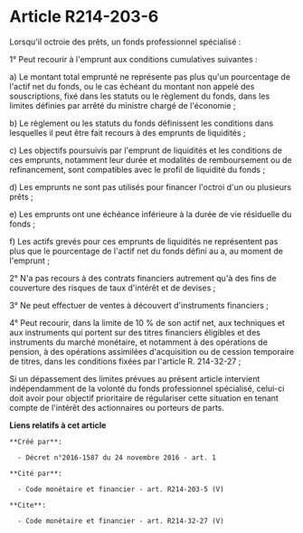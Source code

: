 # Article R214-203-6

Lorsqu'il octroie des prêts, un fonds professionnel spécialisé : 

1° Peut recourir à l'emprunt aux conditions cumulatives suivantes : 

a) Le montant total emprunté ne représente pas plus qu'un pourcentage de l'actif net du fonds, ou le cas échéant du montant
non appelé des souscriptions, fixé dans les statuts ou le règlement du fonds, dans les limites définies par arrêté du
ministre chargé de l'économie ; 

b) Le règlement ou les statuts du fonds définissent les conditions dans lesquelles il peut être fait recours à des emprunts
de liquidités ; 

c) Les objectifs poursuivis par l'emprunt de liquidités et les conditions de ces emprunts, notamment leur durée et modalités
de remboursement ou de refinancement, sont compatibles avec le profil de liquidité du fonds ; 

d) Les emprunts ne sont pas utilisés pour financer l'octroi d'un ou plusieurs prêts ; 

e) Les emprunts ont une échéance inférieure à la durée de vie résiduelle du fonds ; 

f) Les actifs grevés pour ces emprunts de liquidités ne représentent pas plus que le pourcentage de l'actif net du fonds
défini au a, au moment de l'emprunt ; 

2° N'a pas recours à des contrats financiers autrement qu'à des fins de couverture des risques de taux d'intérêt et de
devises ; 

3° Ne peut effectuer de ventes à découvert d'instruments financiers ; 

4° Peut recourir, dans la limite de 10 % de son actif net, aux techniques et aux instruments qui portent sur des titres
financiers éligibles et des instruments du marché monétaire, et notamment à des opérations de pension, à des opérations
assimilées d'acquisition ou de cession temporaire de titres, dans les conditions fixées par l'article R. 214-32-27 ; 

Si un dépassement des limites prévues au présent article intervient indépendamment de la volonté du fonds professionnel
spécialisé, celui-ci doit avoir pour objectif prioritaire de régulariser cette situation en tenant compte de l'intérêt des
actionnaires ou porteurs de parts.

**Liens relatifs à cet article**

	**Créé par**:

	  - Décret n°2016-1587 du 24 novembre 2016 - art. 1

	**Cité par**:

	  - Code monétaire et financier - art. R214-203-5 (V)

	**Cite**:

	  - Code monétaire et financier - art. R214-32-27 (V)
